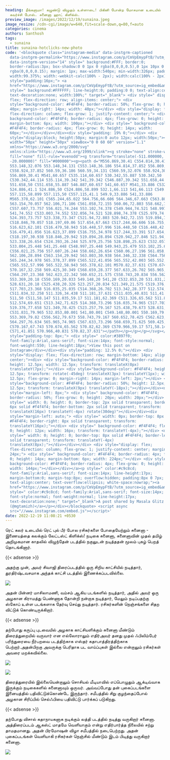 ```yaml
---
heading: நீங்களுமா! கழுண்டு விழுகும் உள்ளாடை! பிகினி போன்ற மோசமான உடையில்
  கவர்ச்சி போஸ். சுனைனா ஹாட் கிளிக்ஸ்.
preview_image: /images/2022/12/19/sunaina.jpeg
image_resize: /cdn-cgi/image/w=640,fit=scale-down,q=80,f=auto
categories: cinema
authors: Santhosh
tags:
  - sunaina
title: sunaina-hotclicks-new-photo
code: '<blockquote class="instagram-media" data-instgrm-captioned
  data-instgrm-permalink="https://www.instagram.com/p/CmVpEmypFtB/?utm_source=ig_embed&amp;utm_campaign=loading"
  data-instgrm-version="14" style=" background:#FFF; border:0;
  border-radius:3px; box-shadow:0 0 1px 0 rgba(0,0,0,0.5),0 1px 10px 0
  rgba(0,0,0,0.15); margin: 1px; max-width:540px; min-width:326px; padding:0;
  width:99.375%; width:-webkit-calc(100% - 2px); width:calc(100% - 2px);"><div
  style="padding:16px;"> <a
  href="https://www.instagram.com/p/CmVpEmypFtB/?utm_source=ig_embed&amp;utm_campaign=loading"
  style=" background:#FFFFFF; line-height:0; padding:0 0; text-align:center;
  text-decoration:none; width:100%;" target="_blank"> <div style=" display:
  flex; flex-direction: row; align-items: center;"> <div
  style="background-color: #F4F4F4; border-radius: 50%; flex-grow: 0; height:
  40px; margin-right: 14px; width: 40px;"></div> <div style="display: flex;
  flex-direction: column; flex-grow: 1; justify-content: center;"> <div style="
  background-color: #F4F4F4; border-radius: 4px; flex-grow: 0; height: 14px;
  margin-bottom: 6px; width: 100px;"></div> <div style=" background-color:
  #F4F4F4; border-radius: 4px; flex-grow: 0; height: 14px; width:
  60px;"></div></div></div><div style="padding: 19% 0;"></div> <div
  style="display:block; height:50px; margin:0 auto 12px; width:50px;"><svg
  width="50px" height="50px" viewBox="0 0 60 60" version="1.1"
  xmlns="https://www.w3.org/2000/svg"
  xmlns:xlink="https://www.w3.org/1999/xlink"><g stroke="none" stroke-width="1"
  fill="none" fill-rule="evenodd"><g transform="translate(-511.000000,
  -20.000000)" fill="#000000"><g><path d="M556.869,30.41 C554.814,30.41
  553.148,32.076 553.148,34.131 C553.148,36.186 554.814,37.852 556.869,37.852
  C558.924,37.852 560.59,36.186 560.59,34.131 C560.59,32.076 558.924,30.41
  556.869,30.41 M541,60.657 C535.114,60.657 530.342,55.887 530.342,50
  C530.342,44.114 535.114,39.342 541,39.342 C546.887,39.342 551.658,44.114
  551.658,50 C551.658,55.887 546.887,60.657 541,60.657 M541,33.886 C532.1,33.886
  524.886,41.1 524.886,50 C524.886,58.899 532.1,66.113 541,66.113 C549.9,66.113
  557.115,58.899 557.115,50 C557.115,41.1 549.9,33.886 541,33.886
  M565.378,62.101 C565.244,65.022 564.756,66.606 564.346,67.663 C563.803,69.06
  563.154,70.057 562.106,71.106 C561.058,72.155 560.06,72.803 558.662,73.347
  C557.607,73.757 556.021,74.244 553.102,74.378 C549.944,74.521 548.997,74.552
  541,74.552 C533.003,74.552 532.056,74.521 528.898,74.378 C525.979,74.244
  524.393,73.757 523.338,73.347 C521.94,72.803 520.942,72.155 519.894,71.106
  C518.846,70.057 518.197,69.06 517.654,67.663 C517.244,66.606 516.755,65.022
  516.623,62.101 C516.479,58.943 516.448,57.996 516.448,50 C516.448,42.003
  516.479,41.056 516.623,37.899 C516.755,34.978 517.244,33.391 517.654,32.338
  C518.197,30.938 518.846,29.942 519.894,28.894 C520.942,27.846 521.94,27.196
  523.338,26.654 C524.393,26.244 525.979,25.756 528.898,25.623 C532.057,25.479
  533.004,25.448 541,25.448 C548.997,25.448 549.943,25.479 553.102,25.623
  C556.021,25.756 557.607,26.244 558.662,26.654 C560.06,27.196 561.058,27.846
  562.106,28.894 C563.154,29.942 563.803,30.938 564.346,32.338 C564.756,33.391
  565.244,34.978 565.378,37.899 C565.522,41.056 565.552,42.003 565.552,50
  C565.552,57.996 565.522,58.943 565.378,62.101 M570.82,37.631 C570.674,34.438
  570.167,32.258 569.425,30.349 C568.659,28.377 567.633,26.702 565.965,25.035
  C564.297,23.368 562.623,22.342 560.652,21.575 C558.743,20.834 556.562,20.326
  553.369,20.18 C550.169,20.033 549.148,20 541,20 C532.853,20 531.831,20.033
  528.631,20.18 C525.438,20.326 523.257,20.834 521.349,21.575 C519.376,22.342
  517.703,23.368 516.035,25.035 C514.368,26.702 513.342,28.377 512.574,30.349
  C511.834,32.258 511.326,34.438 511.181,37.631 C511.035,40.831 511,41.851
  511,50 C511,58.147 511.035,59.17 511.181,62.369 C511.326,65.562 511.834,67.743
  512.574,69.651 C513.342,71.625 514.368,73.296 516.035,74.965 C517.703,76.634
  519.376,77.658 521.349,78.425 C523.257,79.167 525.438,79.673 528.631,79.82
  C531.831,79.965 532.853,80.001 541,80.001 C549.148,80.001 550.169,79.965
  553.369,79.82 C556.562,79.673 558.743,79.167 560.652,78.425 C562.623,77.658
  564.297,76.634 565.965,74.965 C567.633,73.296 568.659,71.625 569.425,69.651
  C570.167,67.743 570.674,65.562 570.82,62.369 C570.966,59.17 571,58.147 571,50
  C571,41.851 570.966,40.831 570.82,37.631"></path></g></g></g></svg></div><div
  style="padding-top: 8px;"> <div style=" color:#3897f0;
  font-family:Arial,sans-serif; font-size:14px; font-style:normal;
  font-weight:550; line-height:18px;">View this post on
  Instagram</div></div><div style="padding: 12.5% 0;"></div> <div
  style="display: flex; flex-direction: row; margin-bottom: 14px; align-items:
  center;"><div> <div style="background-color: #F4F4F4; border-radius: 50%;
  height: 12.5px; width: 12.5px; transform: translateX(0px)
  translateY(7px);"></div> <div style="background-color: #F4F4F4; height:
  12.5px; transform: rotate(-45deg) translateX(3px) translateY(1px); width:
  12.5px; flex-grow: 0; margin-right: 14px; margin-left: 2px;"></div> <div
  style="background-color: #F4F4F4; border-radius: 50%; height: 12.5px; width:
  12.5px; transform: translateX(9px) translateY(-18px);"></div></div><div
  style="margin-left: 8px;"> <div style=" background-color: #F4F4F4;
  border-radius: 50%; flex-grow: 0; height: 20px; width: 20px;"></div> <div
  style=" width: 0; height: 0; border-top: 2px solid transparent; border-left:
  6px solid #f4f4f4; border-bottom: 2px solid transparent; transform:
  translateX(16px) translateY(-4px) rotate(30deg)"></div></div><div
  style="margin-left: auto;"> <div style=" width: 0px; border-top: 8px solid
  #F4F4F4; border-right: 8px solid transparent; transform:
  translateY(16px);"></div> <div style=" background-color: #F4F4F4; flex-grow:
  0; height: 12px; width: 16px; transform: translateY(-4px);"></div> <div
  style=" width: 0; height: 0; border-top: 8px solid #F4F4F4; border-left: 8px
  solid transparent; transform: translateY(-4px)
  translateX(8px);"></div></div></div> <div style="display: flex;
  flex-direction: column; flex-grow: 1; justify-content: center; margin-bottom:
  24px;"> <div style=" background-color: #F4F4F4; border-radius: 4px; flex-grow:
  0; height: 14px; margin-bottom: 6px; width: 224px;"></div> <div style="
  background-color: #F4F4F4; border-radius: 4px; flex-grow: 0; height: 14px;
  width: 144px;"></div></div></a><p style=" color:#c9c8cd;
  font-family:Arial,sans-serif; font-size:14px; line-height:17px;
  margin-bottom:0; margin-top:8px; overflow:hidden; padding:8px 0 7px;
  text-align:center; text-overflow:ellipsis; white-space:nowrap;"><a
  href="https://www.instagram.com/p/CmVpEmypFtB/?utm_source=ig_embed&amp;utm_campaign=loading"
  style=" color:#c9c8cd; font-family:Arial,sans-serif; font-size:14px;
  font-style:normal; font-weight:normal; line-height:17px;
  text-decoration:none;" target="_blank">A post shared by Masala Glitz
  (@mgtamizh)</a></p></div></blockquote> <script async
  src="//www.instagram.com/embed.js"></script>'
date: 2022-12-19 11:08:21 +0530
---
```

ரெட் கலர் உடையில் ரெட் புல் பீர் போல ரசிகர்களை போதையேற்றும் சுனைனா - இணையத்தை கலக்கும் லேட்டஸ்ட் கிளிக்ஸ்!
நடிகை சுனைனா, சுனைனாவின் முதல் தமிழ் அறிமுகமான காதலில் விழுந்தேன்  படத்தில் நகுலுடன் நடித்ததன் மூலம் புகழ் பெறத் தொடங்கினார். 

{{< adsense >}}

அதற்கு முன், அவர் சிவாஜி திரைப்படத்தில் ஒரு சிறிய காட்சியில் நடித்தார், துரதிர்ஷ்டவசமாக அந்தக் காட்சி படத்தில் இணைக்கப்படவில்லை. 

![](/images/2022/12/19/sunaina-hotclicks-new-photo2.jpeg)

அதன் பின்னர் மாசிலாமணி, வம்சம் ஆகிய படங்களில் நடித்தார், அதில் அவர் ஒரு அழகான கிராமத்து பெண்ணாக தோன்றி நன்றாக நடித்தார், மேலும் நடிப்பதற்கு ஸ்கோப் உள்ள  படங்களாக தேர்வு செய்து நடித்தார்.
 ரசிகர்களின் நெஞ்சங்களை சிதற விட்டுக் கொண்டிருக்கிறார்.

{{< adsense >}}


தற்போது கருப்பு புடவையில் அழகாக காட்சியளிக்கும் சுனைனா மீண்டும் திரைத்துறையில் வருவார் என எல்லோராலும் எதிர்அவர் தனது முதல் ஃபிலிம்பேர் பரிந்துரையை நீர்பறவை படத்திற்காக எஸ்தர் கதாபாத்திரத்திற்காக பெற்றார்.அதன்பிறகு அவருக்கு பெரிதாக பட வாய்ப்புகள் இல்லை என்றாலும் ரசிகர்கள் அவரை மறக்கவில்லை.


![](/images/2022/12/19/sunaina-hotclicks-new-photo4.jpeg)

![](/images/2022/12/19/sunaina-hotclicks-new-photo44.jpeg)

திரைத்துரையில் இல்லையென்றாலும் சொசியல் மீடியாவில் எப்பொழுதும் ஆக்டிவ்வாக இருக்கும் நடிகைகளில் சுனைனாவும் ஒருவர்‌. அவ்வப்போது தன் புகைப்படங்களை இனையத்தில் பதிவிட்டுக்கொண்டே இருந்தார். சமீபத்தில் சிறு குழந்தைப்போல் அழகான சிரிப்பில் செல்ஃபியை பதிவிட்டு பார்க்கப் படுகிறது. 

{{< adsense >}}

தற்போது விசால் கதாநாயகனாக நடிக்கும் லத்தி படத்தில் நடித்து வருகிறார் சுனைனா.  அத்திரைப்படம் ஆகஸ்ட் மாதமே வெளியாகும் என்று எதிர்பார்த்த நிலையில் சற்று தாமதமானது. அதன் பிரமோஷன் விழா சமீபத்தில் நடைபெற்றது. அதன் புகைப்படங்கள் வெளியாகி ரசிகர்கள் நெஞ்சில் மீண்டும் இடம் பிடித்து வருகிறார் சுனைனா.

![](/images/2022/12/19/sunaina-hotclicks-new-photo66.jpeg)
